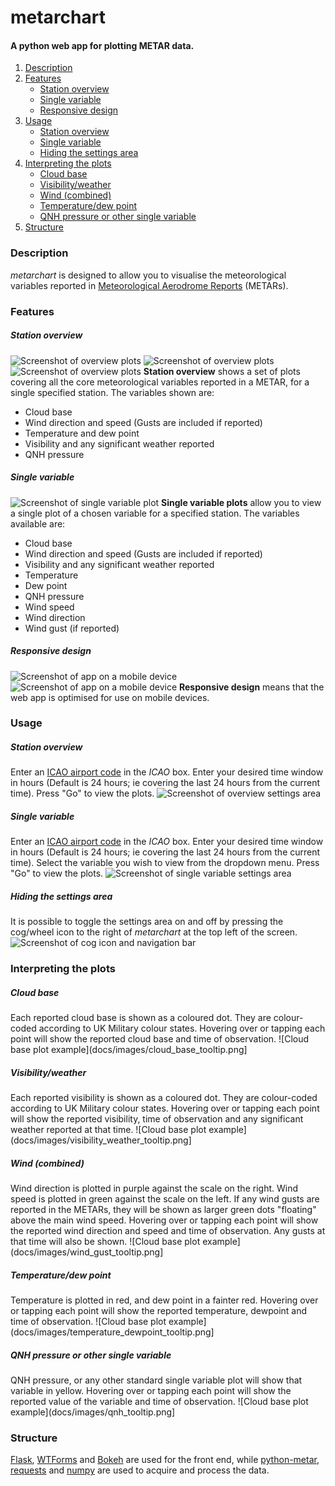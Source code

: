 # metarchart
#### A python web app for plotting METAR data.

1. [Description](README.md)
2. [Features](README.md)
   - [Station overview](README.md)
   - [Single variable](README.md)
   - [Responsive design](README.md)
3. [Usage](README.md)
   - [Station overview](README.md)
   - [Single variable](README.md)
   - [Hiding the settings area](README.md)
4. [Interpreting the plots](README.md)
   - [Cloud base](README.md)
   - [Visibility/weather](README.md)
   - [Wind (combined)](README.md)
   - [Temperature/dew point](README.md)
   - [QNH pressure or other single variable](README.md)
5. [Structure](README.md)

### Description
_metarchart_ is designed to allow you to visualise the meteorological variables reported in [Meteorological Aerodrome Reports](https://en.wikipedia.org/wiki/METAR) (METARs).

### Features
##### Station overview
![Screenshot of overview plots](docs/images/overview_example_egaa_48hours.png) ![Screenshot of overview plots](docs/images/overview_example_egyp_72hours.png) ![Screenshot of overview plots](docs/images/overview_example_egcc_120hours.png)
**Station overview** shows a set of plots covering all the core meteorological variables reported in a METAR, for a single specified station. The variables shown are:
- Cloud base
- Wind direction and speed (Gusts are included if reported)
- Temperature and dew point
- Visibility and any significant weather reported
- QNH pressure

##### Single variable
![Screenshot of single variable plot](docs/images/singlevariable_example_lfll_vis.png)
**Single variable plots** allow you to view a single plot of a chosen variable for a specified station. The variables available are:
- Cloud base
- Wind direction and speed (Gusts are included if reported)
- Visibility and any significant weather reported
- Temperature
- Dew point
- QNH pressure
- Wind speed
- Wind direction
- Wind gust (if reported)
  
##### Responsive design
![Screenshot of app on a mobile device](docs/images/mobile_example_eggd_12hours.png) ![Screenshot of app on a mobile device](docs/images/mobile_example_navigation)
**Responsive design** means that the web app is optimised for use on mobile devices.

### Usage
##### Station overview
Enter an [ICAO airport code](https://en.wikipedia.org/wiki/ICAO_airport_code) in the _ICAO_ box. Enter your desired time window in hours (Default is 24 hours; ie covering the last 24 hours from the current time). Press "Go" to view the plots.
![Screenshot of overview settings area](docs/images/overview_settings.png)

##### Single variable
Enter an [ICAO airport code](https://en.wikipedia.org/wiki/ICAO_airport_code) in the _ICAO_ box. Enter your desired time window in hours (Default is 24 hours; ie covering the last 24 hours from the current time). Select the variable you wish to view from the dropdown menu. Press "Go" to view the plots.
![Screenshot of single variable settings area](docs/images/singlevariable_settings.png)

##### Hiding the settings area
It is possible to toggle the settings area on and off by pressing the cog/wheel icon to the right of _metarchart_ at the top left of the screen.
![Screenshot of cog icon and navigation bar](docs/images/settings_cog.png)

### Interpreting the plots
##### Cloud base
Each reported cloud base is shown as a coloured dot. They are colour-coded according to UK Military colour states. Hovering over or tapping each point will show the reported cloud base and time of observation.
![Cloud base plot example](docs/images/cloud_base_tooltip.png]

##### Visibility/weather
Each reported visibility is shown as a coloured dot. They are colour-coded according to UK Military colour states. Hovering over or tapping each point will show the reported visibility, time of observation and any significant weather reported at that time.
![Cloud base plot example](docs/images/visibility_weather_tooltip.png]

##### Wind (combined)
Wind direction is plotted in purple against the scale on the right. Wind speed is plotted in green against the scale on the left. If any wind gusts are reported in the METARs, they will be shown as larger green dots "floating" above the main wind speed. Hovering over or tapping each point will show the reported wind direction and speed and time of observation. Any gusts at that time will also be shown.
![Cloud base plot example](docs/images/wind_gust_tooltip.png]

##### Temperature/dew point
Temperature is plotted in red, and dew point in a fainter red. Hovering over or tapping each point will show the reported temperature, dewpoint and time of observation.
![Cloud base plot example](docs/images/temperature_dewpoint_tooltip.png]

##### QNH pressure or other single variable
QNH pressure, or any other standard single variable plot will show that variable in yellow. Hovering over or tapping each point will show the reported value of the variable and time of observation.
![Cloud base plot example](docs/images/qnh_tooltip.png]

### Structure
[Flask](https://github.com/pallets/flask), [WTForms](https://github.com/wtforms/wtforms) and [Bokeh](https://github.com/bokeh/bokeh) are used for the front end, while [python-metar](https://github.com/python-metar/python-metar), [requests](https://github.com/psf/requests) and [numpy](https://github.com/numpy/numpy) are used to acquire and process the data.